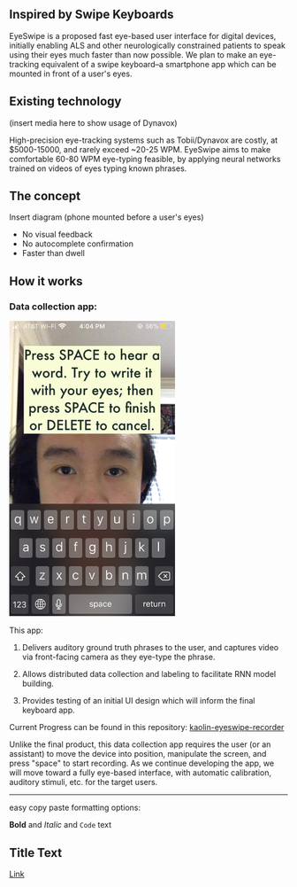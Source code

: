 ## Inspired by Swipe Keyboards

EyeSwipe is a proposed fast eye-based user interface for digital devices, initially enabling ALS and other neurologically constrained patients to speak using their eyes much faster than now possible. We plan to make an eye-tracking equivalent of a swipe keyboard–a smartphone app which can be mounted in front of a user's eyes.

## Existing technology

(insert media here to show usage of Dynavox)

High-precision eye-tracking systems such as Tobii/Dynavox are costly, at $5000-15000, and rarely exceed ~20-25 WPM. EyeSwipe aims to make comfortable 60-80 WPM eye-typing feasible, by applying neural networks trained on videos of eyes typing known phrases.

## The concept

Insert diagram (phone mounted before a user's eyes)

- No visual feedback
- No autocomplete confirmation
- Faster than dwell


## How it works

### Data collection app:

<img src="IMG_7730.PNG" width="300">

This app:

1. Delivers auditory ground truth phrases to the user, and captures video via front-facing camera as they eye-type the phrase.

2. Allows distributed data collection and labeling to facilitate RNN model building.

3. Provides testing of an initial UI design which will inform the final keyboard app.

Current Progress can be found in this repository: [kaolin-eyeswipe-recorder](https://github.com/EyeSwipe/EyeSwipe/tree/master/kaolin-eyeswipe-recorder)

Unlike the final product, this data collection app requires the user (or an assistant) to move the device into position, manipulate the screen, and press "space" to start recording. As we continue developing the app, we will move toward a fully eye-based interface, with automatic calibration, auditory stimuli, etc. for the target users.



---
easy copy paste formatting options:

**Bold** and _Italic_ and `Code` text
## Title Text
[Link](url)
<img src="" width="300">

